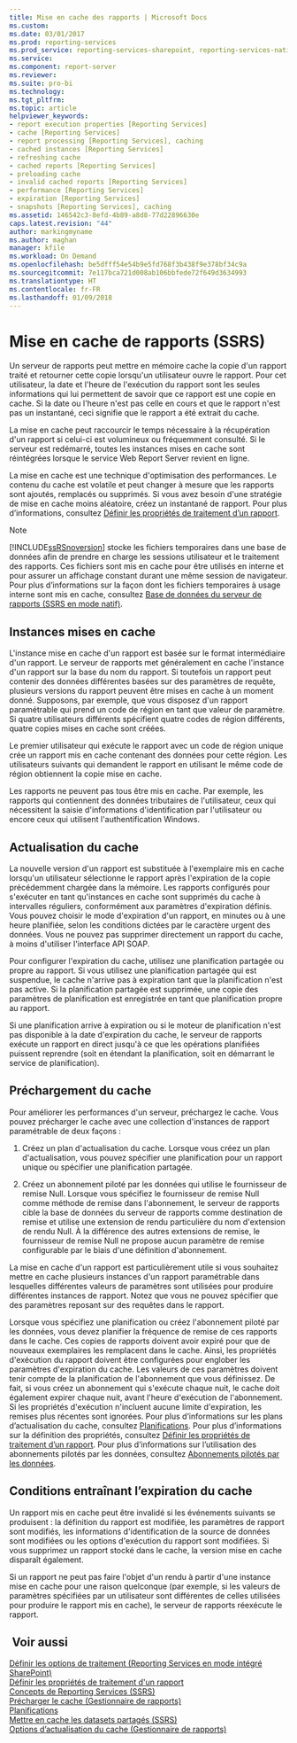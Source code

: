 ```yaml
---
title: Mise en cache des rapports | Microsoft Docs
ms.custom: 
ms.date: 03/01/2017
ms.prod: reporting-services
ms.prod_service: reporting-services-sharepoint, reporting-services-native
ms.service: 
ms.component: report-server
ms.reviewer: 
ms.suite: pro-bi
ms.technology: 
ms.tgt_pltfrm: 
ms.topic: article
helpviewer_keywords:
- report execution properties [Reporting Services]
- cache [Reporting Services]
- report processing [Reporting Services], caching
- cached instances [Reporting Services]
- refreshing cache
- cached reports [Reporting Services]
- preloading cache
- invalid cached reports [Reporting Services]
- performance [Reporting Services]
- expiration [Reporting Services]
- snapshots [Reporting Services], caching
ms.assetid: 146542c3-8efd-4b89-a8d8-77d22896630e
caps.latest.revision: "44"
author: markingmyname
ms.author: maghan
manager: kfile
ms.workload: On Demand
ms.openlocfilehash: be5dfff54e54b9e5fd768f3b438f9e378bf34c9a
ms.sourcegitcommit: 7e117bca721d008ab106bbfede72f649d3634993
ms.translationtype: HT
ms.contentlocale: fr-FR
ms.lasthandoff: 01/09/2018
---
```

# <a name="caching-reports-ssrs"></a>Mise en cache de rapports (SSRS)
  Un serveur de rapports peut mettre en mémoire cache la copie d'un rapport traité et retourner cette copie lorsqu'un utilisateur ouvre le rapport. Pour cet utilisateur, la date et l'heure de l'exécution du rapport sont les seules informations qui lui permettent de savoir que ce rapport est une copie en cache. Si la date ou l'heure n'est pas celle en cours et que le rapport n'est pas un instantané, ceci signifie que le rapport a été extrait du cache.  
  
 La mise en cache peut raccourcir le temps nécessaire à la récupération d'un rapport si celui-ci est volumineux ou fréquemment consulté. Si le serveur est redémarré, toutes les instances mises en cache sont réintégrées lorsque le service Web Report Server revient en ligne.  
  
 La mise en cache est une technique d'optimisation des performances. Le contenu du cache est volatile et peut changer à mesure que les rapports sont ajoutés, remplacés ou supprimés. Si vous avez besoin d'une stratégie de mise en cache moins aléatoire, créez un instantané de rapport. Pour plus d’informations, consultez [Définir les propriétés de traitement d’un rapport](../../reporting-services/report-server/set-report-processing-properties.md).  
  
> [!NOTE]  
>  [!INCLUDE[ssRSnoversion](../../includes/ssrsnoversion-md.md)] stocke les fichiers temporaires dans une base de données afin de prendre en charge les sessions utilisateur et le traitement des rapports. Ces fichiers sont mis en cache pour être utilisés en interne et pour assurer un affichage constant durant une même session de navigateur. Pour plus d’informations sur la façon dont les fichiers temporaires à usage interne sont mis en cache, consultez [Base de données du serveur de rapports &#40;SSRS en mode natif&#41;](../../reporting-services/report-server/report-server-database-ssrs-native-mode.md).  
  
## <a name="cached-instances"></a>Instances mises en cache  
 L'instance mise en cache d'un rapport est basée sur le format intermédiaire d'un rapport. Le serveur de rapports met généralement en cache l'instance d'un rapport sur la base du nom du rapport. Si toutefois un rapport peut contenir des données différentes basées sur des paramètres de requête, plusieurs versions du rapport peuvent être mises en cache à un moment donné. Supposons, par exemple, que vous disposez d'un rapport paramétrable qui prend un code de région en tant que valeur de paramètre. Si quatre utilisateurs différents spécifient quatre codes de région différents, quatre copies mises en cache sont créées.  
  
 Le premier utilisateur qui exécute le rapport avec un code de région unique crée un rapport mis en cache contenant des données pour cette région. Les utilisateurs suivants qui demandent le rapport en utilisant le même code de région obtiennent la copie mise en cache.  
  
 Les rapports ne peuvent pas tous être mis en cache. Par exemple, les rapports qui contiennent des données tributaires de l'utilisateur, ceux qui nécessitent la saisie d'informations d'identification par l'utilisateur ou encore ceux qui utilisent l'authentification Windows.  
  
## <a name="refreshing-the-cache"></a>Actualisation du cache  
 La nouvelle version d'un rapport est substituée à l'exemplaire mis en cache lorsqu'un utilisateur sélectionne le rapport après l'expiration de la copie précédemment chargée dans la mémoire. Les rapports configurés pour s'exécuter en tant qu'instances en cache sont supprimés du cache à intervalles réguliers, conformément aux paramètres d'expiration définis. Vous pouvez choisir le mode d'expiration d'un rapport, en minutes ou à une heure planifiée, selon les conditions dictées par le caractère urgent des données. Vous ne pouvez pas supprimer directement un rapport du cache, à moins d'utiliser l'interface API SOAP.  
  
 Pour configurer l'expiration du cache, utilisez une planification partagée ou propre au rapport. Si vous utilisez une planification partagée qui est suspendue, le cache n'arrive pas à expiration tant que la planification n'est pas active. Si la planification partagée est supprimée, une copie des paramètres de planification est enregistrée en tant que planification propre au rapport.  
  
 Si une planification arrive à expiration ou si le moteur de planification n'est pas disponible à la date d'expiration du cache, le serveur de rapports exécute un rapport en direct jusqu'à ce que les opérations planifiées puissent reprendre (soit en étendant la planification, soit en démarrant le service de planification).  
  
## <a name="preloading-the-cache"></a>Préchargement du cache  
 Pour améliorer les performances d'un serveur, préchargez le cache. Vous pouvez précharger le cache avec une collection d'instances de rapport paramétrable de deux façons :  
  
1.  Créez un plan d'actualisation du cache. Lorsque vous créez un plan d'actualisation, vous pouvez spécifier une planification pour un rapport unique ou spécifier une planification partagée.  
  
2.  Créez un abonnement piloté par les données qui utilise le fournisseur de remise Null. Lorsque vous spécifiez le fournisseur de remise Null comme méthode de remise dans l'abonnement, le serveur de rapports cible la base de données du serveur de rapports comme destination de remise et utilise une extension de rendu particulière du nom d'extension de rendu Null. À la différence des autres extensions de remise, le fournisseur de remise Null ne propose aucun paramètre de remise configurable par le biais d'une définition d'abonnement.  
  
 La mise en cache d'un rapport est particulièrement utile si vous souhaitez mettre en cache plusieurs instances d'un rapport paramétrable dans lesquelles différentes valeurs de paramètres sont utilisées pour produire différentes instances de rapport. Notez que vous ne pouvez spécifier que des paramètres reposant sur des requêtes dans le rapport.  
  
 Lorsque vous spécifiez une planification ou créez l'abonnement piloté par les données, vous devez planifier la fréquence de remise de ces rapports dans le cache. Ces copies de rapports doivent avoir expiré pour que de nouveaux exemplaires les remplacent dans le cache. Ainsi, les propriétés d'exécution du rapport doivent être configurées pour englober les paramètres d'expiration du cache. Les valeurs de ces paramètres doivent tenir compte de la planification de l'abonnement que vous définissez. De fait, si vous créez un abonnement qui s'exécute chaque nuit, le cache doit également expirer chaque nuit, avant l'heure d'exécution de l'abonnement. Si les propriétés d'exécution n'incluent aucune limite d'expiration, les remises plus récentes sont ignorées. Pour plus d’informations sur les plans d’actualisation du cache, consultez [Planifications](../../reporting-services/subscriptions/schedules.md). Pour plus d’informations sur la définition des propriétés, consultez [Définir les propriétés de traitement d’un rapport](../../reporting-services/report-server/set-report-processing-properties.md). Pour plus d’informations sur l’utilisation des abonnements pilotés par les données, consultez [Abonnements pilotés par les données](../../reporting-services/subscriptions/data-driven-subscriptions.md).  
  
## <a name="conditions-that-cause-cache-expiration"></a>Conditions entraînant l’expiration du cache  
 Un rapport mis en cache peut être invalidé si les événements suivants se produisent : la définition du rapport est modifiée, les paramètres de rapport sont modifiés, les informations d'identification de la source de données sont modifiées ou les options d'exécution du rapport sont modifiées. Si vous supprimez un rapport stocké dans le cache, la version mise en cache disparaît également.  
  
 Si un rapport ne peut pas faire l'objet d'un rendu à partir d'une instance mise en cache pour une raison quelconque (par exemple, si les valeurs de paramètres spécifiées par un utilisateur sont différentes de celles utilisées pour produire le rapport mis en cache), le serveur de rapports réexécute le rapport.  
  
## <a name="see-also"></a> Voir aussi  
 [Définir les options de traitement &#40;Reporting Services en mode intégré SharePoint&#41;](../../reporting-services/report-server-sharepoint/set-processing-options-reporting-services-in-sharepoint-integrated-mode.md)   
 [Définir les propriétés de traitement d'un rapport](../../reporting-services/report-server/set-report-processing-properties.md)   
 [Concepts de Reporting Services &#40;SSRS&#41;](../../reporting-services/reporting-services-concepts-ssrs.md)   
 [Précharger le cache &#40;Gestionnaire de rapports&#41;](../../reporting-services/report-server/preload-the-cache-report-manager.md)   
 [Planifications](../../reporting-services/subscriptions/schedules.md)   
 [Mettre en cache les datasets partagés &#40;SSRS&#41;](../../reporting-services/report-server/cache-shared-datasets-ssrs.md)   
 [Options d’actualisation du cache &#40;Gestionnaire de rapports&#41;](http://msdn.microsoft.com/library/227da40c-6bd2-48ec-aa9c-50ce6c1ca3a6)  
  
  
